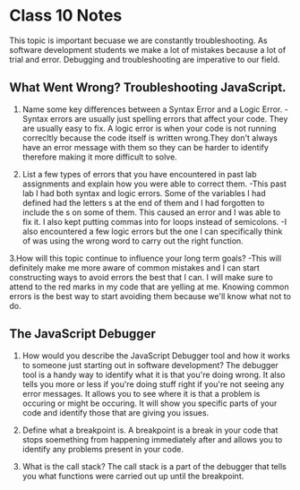 # Class 10 Notes

This topic is important becuase we are constantly troubleshooting. As software development students we make a lot of mistakes because a lot of trial and error. Debugging and troubleshooting are imperative to our field.

## What Went Wrong? Troubleshooting JavaScript.

1. Name some key differences between a Syntax Error and a Logic Error.
-Syntax errors are usually just spelling errors that affect your code. They are usually easy to fix. A logic error is when your code is not running correcltly because the code itself is written wrong.They don't always have an error message with them so they can be harder to identify therefore making it more difficult to solve.

2. List a few types of errors that you have encountered in past lab assignments and explain how you were able to correct them. 
-This past lab I had both syntax and logic errors. Some of the variables I had defined had the letters s at the end of them and I had forgotten to include the s on some of them. This caused an error and I was able to fix it. I also kept putting commas into for loops instead of semicolons.
-I also encountered a few logic errors but the one I can specifically think of was using the wrong word to carry out the right function.

3.How will this topic continue to influence your long term goals?
-This will definitely make me more aware of common mistakes and I can start constructing ways to avoid errors the best that I can. I will make sure to attend to the red marks in my code that are yelling at me. Knowing common errors is the best way to start avoiding them because we'll know what not to do.

## The JavaScript Debugger

1. How would you describe the JavaScript Debugger tool and how it works to someone just starting out in software development?
The debugger tool is a handy way to identify what it is that you're doing wrong. It also tells you more or less if you're doing stuff right if you're not seeing any error messages. It allows you to see where it is that a problem is occuring or might be occuring. It will show you specific parts of your code and identify those that are giving you issues.

2. Define what a breakpoint is.
A breakpoint is a break in your code that stops soemething from happening immediately after and allows you to identify any problems present in your code.

3. What is the call stack?
The call stack is a part of the debugger that tells you what functions were carried out up until the breakpoint.